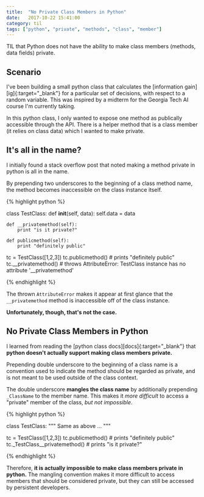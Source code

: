 ```yaml
---
title:  "No Private Class Members in Python"
date:   2017-10-22 15:41:00
category: til
tags: ["python", "private", "methods", "class", "member"]
---
```


TIL that Python does not have the ability to make class members (methods, data fields) private.

## Scenario

I've been building a small python class that calculates the [information gain][ig]{:target="_blank"} for a particular set of decisions, with respect to a random variable. This was inspired by a midterm for the Georgia Tech AI course I'm currently taking.

In this python class, I only wanted to expose one method as publically accessible through the API. There is a helper method that is a class member (it relies on class data) which I wanted to make private.

## It's all in the name?

I initially found a stack overflow post that noted making a method private in python is all in the name.

By prepending two underscores to the beginning of a class method name, the method becomes inaccessible on the class instance itself.

{% highlight python %}

class TestClass:
    def __init__(self, data):
        self.data = data

    def __privatemethod(self):
        print "is it private?"

    def publicmethod(self):
        print "definitely public"

tc = TestClass([1,2,3])
tc.publicmethod() # prints "definitely public"
tc.__privatemethod() # throws AttributeError: TestClass instance has no attribute '__privatemethod'

{% endhighlight %}

The thrown `AttributeError` makes it appear at first glance that the `__privatemethod` method is inaccessible off of the class instance.

**Unfortunately, though, that's not the case.**

## No Private Class Members in Python

I learned from reading the [python class docs][docs]{:target="_blank"} that **python doesn't actually support making class members private.**

Prepending double underscore to the beginning of a class name is a convention used to indicate the method should be regarded as private, and is not meant to be used outside of the class context.

The double underscore **mangles the class name** by additionally prepending `_ClassName` to the member name. This makes it *more difficult* to access a "private" member of the class, *but not impossible*.

{% highlight python %}

class TestClass:
   """
   Same as above
   ...
   """

tc = TestClass([1,2,3])
tc.publicmethod() # prints "definitely public"
tc._TestClass__privatemethod() # prints "is it private?"

{% endhighlight %}

Therefore, **it is actually impossible to make class members private in python.** The mangling convention makes it more difficult to access members that should be considered private, but they can still be accessed by persistent developers.
